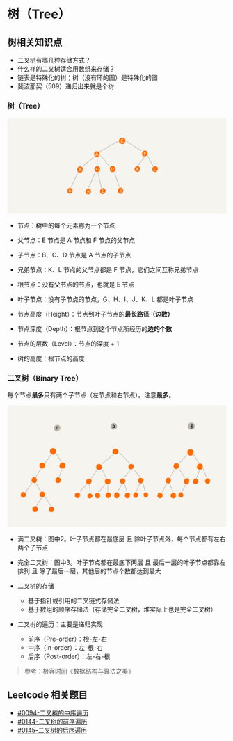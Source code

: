 # 树（Tree）

## 树相关知识点

+ 二叉树有哪几种存储方式？
+ 什么样的二叉树适合用数组来存储？
+ 链表是特殊化的树；树（没有环的图）是特殊化的图
+ 斐波那契（509）递归出来就是个树

### 树（Tree）

![image](https://github.com/lijiredback/javascript-algorithm/blob/master/src/imgs/tree.jpg)

+ 节点：树中的每个元素称为一个节点
+ 父节点：E 节点是 A 节点和 F 节点的父节点
+ 子节点：B、C、D 节点是 A 节点的子节点
+ 兄弟节点：K、L 节点的父节点都是 F 节点，它们之间互称兄弟节点
+ 根节点：没有父节点的节点，也就是 E 节点
+ 叶子节点：没有子节点的节点，G、H、I、J、K、L 都是叶子节点

+ 节点高度（Height）：节点到叶子节点的**最长路径（边数）**
+ 节点深度（Depth）：根节点到这个节点所经历的**边的个数**
+ 节点的层数（Level）：节点的深度 + 1
+ 树的高度：根节点的高度

### 二叉树（Binary Tree）

每个节点**最多**只有两个子节点（左节点和右节点）。注意**最多**。

![image](https://github.com/lijiredback/javascript-algorithm/blob/master/src/imgs/binary-tree.jpg)

+ 满二叉树：图中2。叶子节点都在最底层 且 除叶子节点外，每个节点都有左右两个子节点
+ 完全二叉树：图中3。叶子节点都在最底下两层 且 最后一层的叶子节点都靠左排列 且 除了最后一层，其他层的节点个数都达到最大

+ 二叉树的存储
  - 基于指针或引用的二叉链式存储法
  - 基于数组的顺序存储法（存储完全二叉树，堆实际上也是完全二叉树）

+ 二叉树的遍历：主要是递归实现
  - 前序（Pre-order）：根-左-右
  - 中序（In-order）：左-根-右
  - 后序（Post-order）：左-右-根

> 参考：极客时间《数据结构与算法之美》

## Leetcode 相关题目

+ [#0094-二叉树的中序遍历]()
+ [#0144-二叉树的前序遍历]()
+ [#0145-二叉树的后序遍历]()
